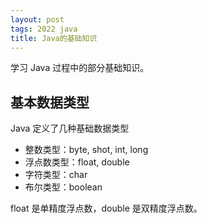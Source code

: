 ```yaml
---
layout: post
tags: 2022 java
title: Java的基础知识
---
```


学习 Java 过程中的部分基础知识。

## 基本数据类型

Java 定义了几种基础数据类型

- 整数类型：byte, shot, int, long
- 浮点数类型：float, double
- 字符类型：char
- 布尔类型：boolean

float 是单精度浮点数，double 是双精度浮点数。
